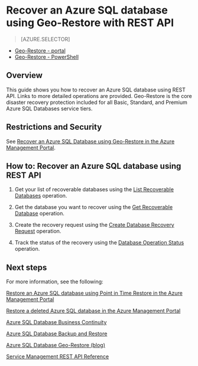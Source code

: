 <properties 
   pageTitle="Recover an Azure SQL database using Geo-Restore with REST API" 
   description="Geo-Restore, Windows Azure SQL Database, restore database, recover database, REST API" 
   services="sql-database" 
   documentationCenter="" 
   authors="elfisher" 
   manager="jeffreyg" 
   editor="v-romcal"/>

<tags
	ms.service="sql-database"
	ms.date="07/24/2015"
	wacn.date=""/>

# Recover an Azure SQL database using Geo-Restore with REST API

> [AZURE.SELECTOR]
- [Geo-Restore - portal](/documentation/articles/sql-database-geo-restore-tutorial-management-portal)
- [Geo-Restore - PowerShell](/documentation/articles/sql-database-geo-restore-tutorial-powershell)

## Overview

This guide shows you how to recover an Azure SQL database using REST API. Links to more detailed operations are provided. Geo-Restore is the core disaster recovery protection included for all Basic, Standard, and Premium Azure SQL Databases service tiers.

## Restrictions and Security

See [Recover an Azure SQL Database using Geo-Restore in the Azure Management Portal](/documentation/articles/sql-database-geo-restore-tutorial-management-portal).

## How to: Recover an Azure SQL database using REST API

1.	Get your list of recoverable databases using the [List Recoverable Databases](http://msdn.microsoft.com/zh-cn/library/azure/dn800984.aspx) operation.
	
2.	Get the database you want to recover using the [Get Recoverable Database](http://msdn.microsoft.com/zh-cn/library/azure/dn800985.aspx) operation.
	
3.	Create the recovery request using the [Create Database Recovery Request](http://msdn.microsoft.com/zh-cn/library/azure/dn800986.aspx) operation.
	
4.	Track the status of the recovery using the [Database Operation Status](http://msdn.microsoft.com/zh-cn/library/azure/dn720371.aspx) operation.

## Next steps

For more information, see the following:

[Restore an Azure SQL database using Point in Time Restore in the Azure Management Portal](/documentation/articles/sql-database-point-in-time-restore-tutorial-management-portal)

[Restore a deleted Azure SQL database in the Azure Management Portal](/documentation/articles/sql-database-restore-deleted-database-tutorial-management-portal)

[Azure SQL Database Business Continuity](http://msdn.microsoft.com/zh-cn/library/azure/hh852669.aspx)

[Azure SQL Database Backup and Restore](http://msdn.microsoft.com/zh-cn/library/azure/jj650016.aspx)

[Azure SQL Database Geo-Restore (blog)](http://azure.microsoft.com/blog/2014/09/13/azure-sql-database-geo-restore/)

[Service Management REST API Reference](https://msdn.microsoft.com/zh-cn/library/azure/ee460799.aspx)